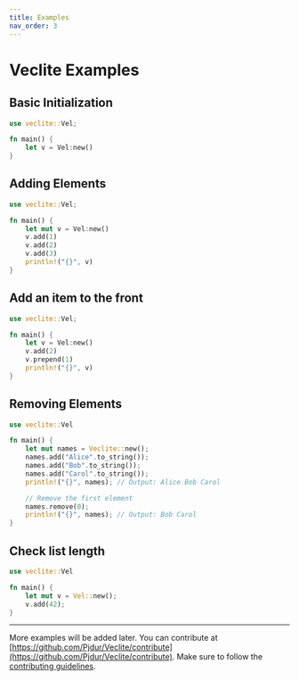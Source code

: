 ```yaml
---
title: Examples
nav_order: 3
---
```


# Veclite Examples

## Basic Initialization

```rust
use veclite::Vel;

fn main() {
    let v = Vel:new()
}
```

## Adding Elements

```rust
use veclite::Vel;

fn main() {
    let mut v = Vel:new()
    v.add(1)
    v.add(2)
    v.add(3)
    println!("{}", v)
}
```

## Add an item to the front

```rust
use veclite::Vel;

fn main() {
    let v = Vel:new()
    v.add(2)
    v.prepend(1)
    println!("{}", v)
}
```

## Removing Elements

```rust
use veclite::Vel

fn main() {
    let mut names = Veclite::new();
    names.add("Alice".to_string());
    names.add("Bob".to_string());
    names.add("Carol".to_string());
    println!("{}", names); // Output: Alice Bob Carol

    // Remove the first element
    names.remove(0);
    println!("{}", names); // Output: Bob Carol
}
```

## Check list length

```rust
use veclite::Vel

fn main() {
    let mut v = Vel::new();
    v.add(42);
}
```

---

More examples will be added later. You can contribute at [https://github.com/Pjdur/Veclite/contribute](https://github.com/Pjdur/Veclite/contribute). Make sure to follow the [contributing guidelines](https://github.com/Pjdur/veclite/blob/main/contributing.md).